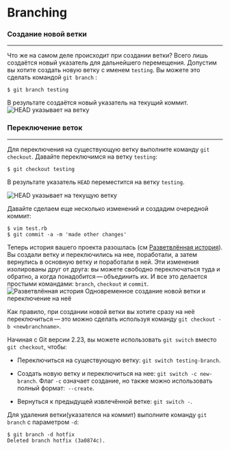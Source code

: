 # Branching
### Создание новой ветки
---
Что же на самом деле происходит при создании ветки? Всего лишь создаётся новый указатель для дальнейшего перемещения. Допустим вы хотите создать новую ветку с именем `testing`. Вы можете это сделать командой `git branch` :
```console
$ git branch testing
```
В результате создаётся новый указатель на текущий коммит.
![HEAD указывает на ветку](https://git-scm.com/book/en/v2/images/head-to-master.png)

### Переключение веток
---
Для переключения на существующую ветку выполните команду `git checkout`. Давайте переключимся на ветку `testing`:

```console
$ git checkout testing
```
В результате указатель `HEAD` переместится на ветку `testing`.

![HEAD указывает на текущую ветку](https://git-scm.com/book/en/v2/images/head-to-testing.png)

Давайте сделаем еще несколько изменений и создадим очередной коммит:

```console
$ vim test.rb
$ git commit -a -m 'made other changes'
```

Теперь история вашего проекта разошлась (см [Разветвлённая история](https://git-scm.com/book/ru/v2/ch00/rdivergent_history)). Вы создали ветку и переключились на нее, поработали, а затем вернулись в основную ветку и поработали в ней. Эти изменения изолированы друг от друга: вы можете свободно переключаться туда и обратно, а когда понадобится — объединить их. И все это делается простыми командами: `branch`, `checkout` и `commit`.
![Разветвлённая история](https://git-scm.com/book/en/v2/images/advance-master.png)
Одновременное создание новой ветки и переключение на неё

Как правило, при создании новой ветки вы хотите сразу на неё переключиться — это можно сделать используя команду `git checkout -b <newbranchname>`.

Начиная с Git версии 2.23, вы можете использовать `git switch` вместо `git checkout`, чтобы:

-   Переключиться на существующую ветку: `git switch testing-branch`.
    
-   Создать новую ветку и переключиться на нее: `git switch -c new-branch`. Флаг `-c` означает создание, но также можно использовать полный формат:` --create`.
    
-   Вернуться к предыдущей извлечённой ветке: `git switch -`.

Для удаления ветки(указателся на коммит) выполните команду `git branch` с параметром `-d`:

```console
$ git branch -d hotfix
Deleted branch hotfix (3a0874c).
```